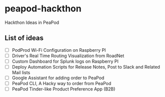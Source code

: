 # peapod-hackthon
Hackthon Ideas in PeaPod

## List of ideas 

- [ ] PodProd Wi-Fi Configuration on Raspberry PI
- [ ] Driver's Real Time Routing Visualization from RoadNet 
- [ ] Custom Dashboard for Splunk logs on Raspberry PI
- [ ] Deploy Automation Scripts for Release Notes, Post to Slack and Related Mail lists
- [ ] Google Assistant for adding order to PeaPod
- [ ] PeaPod CLI, A Hacky way to order from PeaPod
- [ ] PeaPod Tinder-like Product Preference App (B2B)
